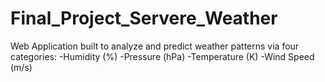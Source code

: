 # Final_Project_Servere_Weather

Web Application built to analyze and predict weather patterns via four categories:
  -Humidity (%)
  -Pressure (hPa)
  -Temperature (K)
  -Wind Speed (m/s)
  
